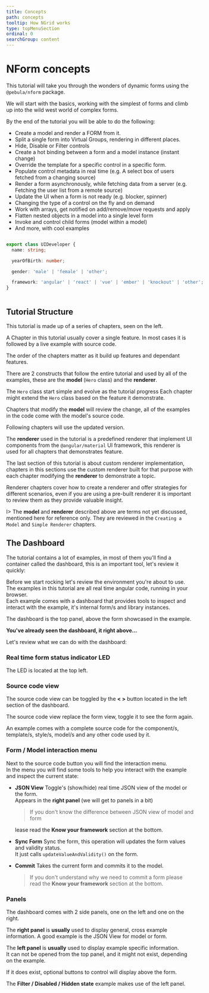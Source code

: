 ```yaml
---
title: Concepts
path: concepts
tooltip: How NGrid works
type: topMenuSection
ordinal: 0
searchGroup: content
---
```

# NForm concepts

This tutorial will take you through the wonders of dynamic forms using the `@pebula/nform` package.

We will start with the basics, working with the simplest of forms and climb up into the wild west world of complex forms.

By the end of the tutorial you will be able to do the following:

- Create a model and render a FORM from it.
- Split a single form into Virtual Groups, rendering in different places.
- Hide, Disable or Filter controls
- Create a hot binding between a form and a model instance (instant change)
- Override the template for a specific control in a specific form.
- Populate control metadata in real time (e.g. A select box of users fetched from a changing source) 
- Render a form asynchronously, while fetching data from a server (e.g. Fetching the user list from a remote source)
- Update the UI when a form is not ready (e.g. blocker, spinner)
- Changing the type of a control on the fly and on demand
- Work with arrays, get notified on add/remove/move requests and apply
- Flatten nested objects in a model into a single level form  
- Invoke and control child forms (model within a model) 
- And more, with cool examples

<div fxLayout fxLayoutAlign="center center" fxLayoutWrap="wrap">

<div style="display: flex">
  <div style="flex: 1 1 auto">

```typescript
export class UIDeveloper {
  name: string;

  yearOfBirth: number;

  gender: 'male' | 'female' | 'other';

  framework: 'angular' | 'react' | 'vue' | 'ember' | 'knockout' | 'other';
}
```

  </div>

  <div style="flex: 1 1 auto">
    <div pbl-example-view="pbl-guide-intro-example" exampleStyle="flow"></div>
  </div>
</div>

<!-- <mat-icon style="font-size:` 48px">compare_arrows</mat-icon> -->

## Tutorial Structure

This tutorial is made up of a series of chapters, seen on the left.

A Chapter in this tutorial usually cover a single feature. In most cases it is followed by a live example with source code.

The order of the chapters matter as it build up features and dependant features.

There are 2 constructs that follow the entire tutorial and used by all
of the examples, these are the **model** (`Hero` class) and the
**renderer**.

The `Hero` class start simple and evolve as the tutorial progress
Each chapter might extend the `Hero` class  based on the feature it demonstrate.

Chapters that modify the **model** will review the change, all of the
examples in the code come with the model's source code.

Following chapters will use the updated version.

The **renderer** used in the tutorial is a predefined renderer that
implement UI components from the `@angular/material` UI framework, this
renderer is used for all chapters that demonstrates feature.

The last section of this tutorial is about custom renderer
implementation, chapters in this sections use the custom renderer
built for that purpose with each chapter modifying the **renderer** to
demonstrate a topic.

Renderer chapters cover how to create a renderer and offer strategies
for different scenarios, even if you are using a pre-built renderer it
is important to review them as they provide valuable insight.

I> The **model** and **renderer** described above are terms not yet discussed, mentioned here for reference only.
They are reviewed in the `Creating a Model` and `Simple Renderer` chapters.

## The Dashboard

The tutorial contains a lot of examples, in most of them you'll find a
container called the dashboard, this is an important tool, let's review
it quickly:

<div pbl-example-view="pbl-guide-intro-example"></div>

Before we start rocking let's review the environment you're about to use.  
The examples in this tutorial are all real time angular code, running
in your browser.  
Each example comes with a dashboard that provides tools to inspect and
interact with the example, it's internal form/s and library instances.  

The dashboard is the top panel, above the form showcased in the example.

**You've already seen the dashboard, it right above...**

Let's review what we can do with the dashboard:

### Real time form status indicator LED

The LED is located at the top left.

<div pbl-app-content-chunk="pbl-led-legend-chunk"></div>

### Source code view

The source code view can be toggled by the **< >** button located in
the left section of the dashboard.  

The source code view replace the form view, toggle it to see the form again.  

An example comes with a complete source code for the component/s, template/s,
style/s, model/s and any other code used by it.

### Form / Model interaction menu

Next to the source code button you will find the interaction menu.  
In the menu you will find some tools to help you interact with the
example and inspect the current state:

- **JSON View**
  Toggle's (show/hide) real time JSON view of the model or the form.  
  Appears in the **right panel** (we will get to panels in a bit)
  > If you don't know the difference between JSON view of model and form

  lease read the **Know your framework** section at the bottom.

- **Sync Form**
  Sync the form, this operation will updates the form values and validity status.  
  It just calls `updateValueAndValidity()` on the form.

- **Commit**
  Takes the current form and commits it to the model.
  > If you don't understand why we need to commit a form please read
  the **Know your framework** section at the bottom.

### Panels

The dashboard comes with 2 side panels, one on the left and one on the right.
  
The **right panel** is **usually** used to display general, cross example
information. A good example is the JSON View for model or form.

The **left panel** is **usually** used to display example specific information.  
It can not be opened from the top panel, and it might not exist, depending on the example.  

If it does exist, optional buttons to control will display above the form.

The **Filter / Disabled / Hidden state** example makes use of the left panel.
